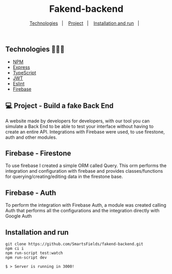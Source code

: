 <h1 align="center">Fakend-backend</h1>

<p align="center">
  <a href="#technologies-">Technologies</a>&nbsp;&nbsp;&nbsp;|&nbsp;&nbsp;&nbsp;
  <a href="#-Project">Project</a>&nbsp;&nbsp;&nbsp;|&nbsp;&nbsp;&nbsp;
  <a href="#installation-and-run">Installation and run</a>&nbsp;&nbsp;&nbsp;|&nbsp;&nbsp;&nbsp;
</p>

<br>

## Technologies 🐱‍🏍🎂
- [NPM](https://www.npmjs.com/)
- [Express](https://expressjs.com/pt-br/)
- [TypeScript](https://www.typescriptlang.org/)
- [JWT](https://jwt.io/)
- [Eslint](https://eslint.org/)
- [Firebase](https://firebase.google.com/)

## 💻 Project - Build a fake Back End

A website made by developers for developers, with our tool you can simulate a Back End to be able to test your interface without having to create an entire API. Integrations with Firebase were used, to use firestone, auth and other modules.

## Firebase - Firestone

To use firebase I created a simple ORM called Query. This orm performs the integration and configuration with firebase and provides classes/functions for querying/creating/editing data in the firestone base.

## Firebase - Auth

To perform the integration with Firebase Auth, a module was created calling Auth that performs all the configurations and the integration directly with Google Auth

## Installation and run

```yarn 
git clone https://github.com/SmartsFields/fakend-backend.git
npm ci i
npm run-script test:watch
npm run-script dev

$ > Server is running in 3000!
```
